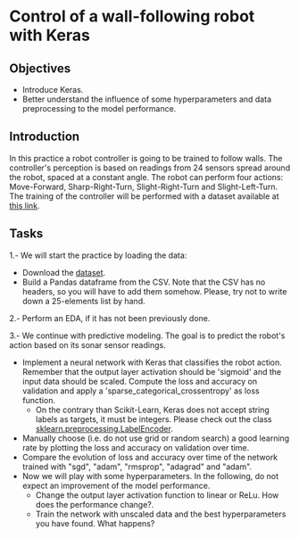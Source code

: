# Control of a wall-following robot with Keras

## Objectives
- Introduce Keras.
- Better understand the influence of some hyperparameters and data preprocessing to the model performance.

## Introduction
In this practice a robot controller is going to be trained to follow walls. The controller's perception is based on readings from 24 sensors spread around the robot, spaced at a constant angle. The robot can perform four actions: Move-Forward, Sharp-Right-Turn, Slight-Right-Turn and Slight-Left-Turn. The training of the controller will be performed with a dataset available at [this link](https://raw.githubusercontent.com/dfbarrero/dataCourse/master/assignments/wall/sensor_readings_24.csv).

## Tasks

1.- We will start the practice by loading the data:

- Download the [dataset](https://raw.githubusercontent.com/dfbarrero/dataCourse/master/assignments/wall/sensor_readings_24.csv). 
- Build a Pandas dataframe from the CSV. Note that the CSV has no headers, so you will have to add them somehow. Please, try not to write down a 25-elements list by hand.

2.- Perform an EDA, if it has not been previously done.

3.- We continue with predictive modeling. The goal is to predict the robot's action based on its sonar sensor readings. 

- Implement a neural network with Keras that classifies the robot action. Remember that the output layer activation should be 'sigmoid' and the input data should be scaled. Compute the loss and accuracy on validation and apply a 'sparse_categorical_crossentropy' as loss function.
  * On the contrary than Scikit-Learn, Keras does not accept string labels as targets, it must be integers. Please check out the class [sklearn.preprocessing.LabelEncoder](https://scikit-learn.org/stable/modules/generated/sklearn.preprocessing.LabelEncoder.html).
- Manually choose (i.e. do not use grid or random search) a good learning rate by plotting the loss and accuracy on validation over time. 
- Compare the evolution of loss and accuracy over time of the network trained with "sgd", "adam", "rmsprop", "adagrad" and "adam".
- Now we will play with some hyperparameters. In the following, do not expect an improvement of the model performance.
  * Change the output layer activation function to linear or ReLu. How does the performance change?.
  * Train the network with unscaled data and the best hyperparameters you have found. What happens?


